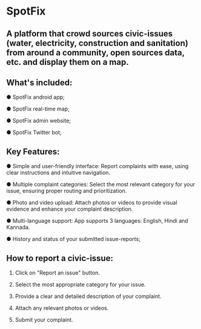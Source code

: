 # SpotFix
## A platform that crowd sources civic-issues (water, electricity, construction and sanitation) from around a community, open sources data, etc. and display them on a map.

## What's included:

● SpotFix android app;

● SpotFix real-time map;

● SpotFix admin website;

● SpotFix Twitter bot;

## Key Features:
 
 ● Simple and user-friendly interface: Report complaints with ease, using clear instructions and intuitive navigation.
 
 ● Multiple complaint categories: Select the most relevant category for your issue, ensuring proper routing and prioritization.

 ● Photo and video upload: Attach photos or videos to provide visual evidence and enhance your complaint description.

 ● Multi-language support: App supports 3 languages: English, Hindi and Kannada.

 ● History and status of your submitted issue-reports;

## How to report a civic-issue:
 
 1. Click on "Report an issue" button.
 
 2. Select the most appropriate category for your issue.
 
 3. Provide a clear and detailed description of your complaint.
 
 4. Attach any relevant photos or videos.
 
 5. Submit your complaint.
